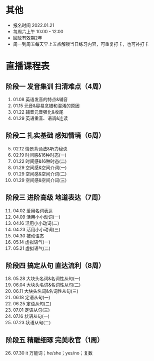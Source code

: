 # 其他
- 报名时间 2022.01.21
- 每周六上午 10:00 - 12:00
- 回放有效期2年
- 周一到周五每天早上五点解锁当日练习内容，可重复打卡，也可补打卡


# 直播课程表
## 阶段一 发音集训 扫清难点（4周）
1. 01.08 英语发音的特点&辅音
2. 01.15 元音&容易念错和混淆的原因
3. 01.22 辅音元音强化&收尾
4. 01.29 英语重音、语调&连读

## 阶段二 扎实基础 感知情境（6周）
5. 02.12 情景背诵法&听力秘诀
6. 02.19 时间感&16种时态(一)
7. 01.22 时间感&16种时态(二)
8. 01.29 空间感&空间介词(一)
9. 01.29 空间感&空间介词(二)
10. 01.29 空间感&空间介词(三)

## 阶段三 进阶高级 地道表达（7周）
11. 04.02 爱用名词表达
12. 04.09 活用小小动词(一)
13. 04.16 活用小小动词(二)
14. 04.23 活用小小动词(三)
15. 04.30 被动语态
16. 05.14 虚拟语气(一)
17. 05.21 虚拟语气(二)

## 阶段四 搞定从句 直达流利（8周）
18. 05.28 大块头名词&名词性从句(一)
19. 06.04 大块头名词&名词性从句(二)
20. 06.11 大块头名词&名词性从句(三)
21. 06.18 定语从句(一)
22. 06.25 定语从句(二)
23. 07.01 定语从句(三)
24. 07.16 状语从句(一)
25. 07.23 状语从句(二)

## 阶段五 精雕细琢 完美收官（1周）
26. 07.30 it 万能词；he/she；yes/no；复数